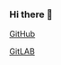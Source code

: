 ### Hi there 👋

[GitHub](https://github.com/senpai-notices)

[GitLAB](https://gitlab.com/senpai-notices)
